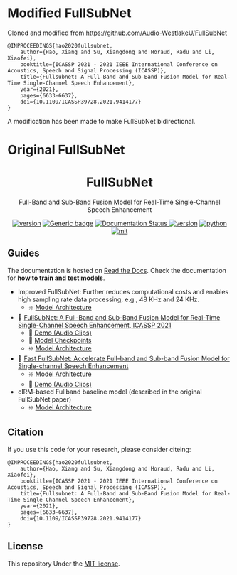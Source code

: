 # Modified FullSubNet

Cloned and modified from https://github.com/Audio-WestlakeU/FullSubNet


```text
@INPROCEEDINGS{hao2020fullsubnet,
    author={Hao, Xiang and Su, Xiangdong and Horaud, Radu and Li, Xiaofei},
    booktitle={ICASSP 2021 - 2021 IEEE International Conference on Acoustics, Speech and Signal Processing (ICASSP)},
    title={Fullsubnet: A Full-Band and Sub-Band Fusion Model for Real-Time Single-Channel Speech Enhancement},
    year={2021},
    pages={6633-6637},
    doi={10.1109/ICASSP39728.2021.9414177}
}
```

A modification has been made to make FullSubNet bidirectional.

# Original FullSubNet

<div align="center">
    <h1>
        FullSubNet
    </h1>
    <p>
    Full-Band and Sub-Band Fusion Model for Real-Time Single-Channel Speech Enhancement
    </p>
    <a href="https://github.com/haoxiangsnr/FullSubNet/"><img src="https://img.shields.io/badge/Platform-linux-lightgrey" alt="version"></a>
    <a href="https://github.com/haoxiangsnr/FullSubNet/"><img src="https://img.shields.io/github/stars/haoxiangsnr/FullSubNet?color=yellow&amp;label=FullSubNet&amp;logo=github" alt="Generic badge"></a>
    <a href='https://fullsubnet.readthedocs.io/en/latest/?badge=latest'>
        <img src='https://readthedocs.org/projects/fullsubnet/badge/?version=latest' alt='Documentation Status' />
    </a>
    <a href="https://github.com/haoxiangsnr/FullSubNet/"><img src="https://img.shields.io/badge/Python-3.10-orange" alt="version"></a>
    <a href="https://github.com/haoxiangsnr/FullSubNet/"><img src="https://img.shields.io/badge/PyTorch-1.12-brightgreen" alt="python"></a>
    <a href="https://github.com/haoxiangsnr/FullSubNet/blob/main/LICENSE"><img src="https://img.shields.io/badge/License-MIT-yellow.svg" alt="mit"></a>
</div>

## Guides

The documentation is hosted on [Read the Docs](https://fullsubnet.readthedocs.io/). Check the documentation for **how to train and test models**.

- Improved FullSubNet: Further reduces computational costs and enables high sampling rate data processing, e.g., 48 KHz and 24 KHz.
  - ❇️ [Model Architecture](https://github.com/Audio-WestlakeU/FullSubNet/blob/main/recipes/dns_interspeech_2020/improved_fullsubnet/model.py)
- 📰 [FullSubNet: A Full-Band and Sub-Band Fusion Model for Real-Time Single-Channel Speech Enhancement, ICASSP 2021](https://arxiv.org/abs/2010.15508)
  - 📸 [Demo (Audio Clips)](https://www.haoxiangsnr.com/publications/3)
  - 🎏 [Model Checkpoints](https://github.com/haoxiangsnr/FullSubNet/releases)
  - ❇️ [Model Architecture](https://github.com/haoxiangsnr/FullSubNet/blob/fast_fullsubnet/recipes/dns_interspeech_2020/fullsubnet/model.py)
- 📰 [Fast FullSubNet: Accelerate Full-band and Sub-band Fusion Model for Single-channel Speech Enhancement](https://arxiv.org/abs/2212.09019)
  - ❇️ [Model Architecture](https://github.com/haoxiangsnr/FullSubNet/blob/fast_fullsubnet/recipes/dns_interspeech_2020/fast_fullsubnet/model.py)
  - 📸 [Demo (Audio Clips)](https://www.haoxiangsnr.com/publications/3)
- cIRM-based Fullband baseline model (described in the original FullSubNet paper)
  - ❇️ [Model Architecture](https://github.com/haoxiangsnr/FullSubNet/blob/fast_fullsubnet/recipes/dns_interspeech_2020/fullband_baseline/model.py)


## Citation

If you use this code for your research, please consider citeing:

```text
@INPROCEEDINGS{hao2020fullsubnet,
    author={Hao, Xiang and Su, Xiangdong and Horaud, Radu and Li, Xiaofei},
    booktitle={ICASSP 2021 - 2021 IEEE International Conference on Acoustics, Speech and Signal Processing (ICASSP)},
    title={Fullsubnet: A Full-Band and Sub-Band Fusion Model for Real-Time Single-Channel Speech Enhancement},
    year={2021},
    pages={6633-6637},
    doi={10.1109/ICASSP39728.2021.9414177}
}
```

## License

This repository Under the [MIT license](LICENSE).
